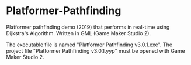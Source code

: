 # Platformer-Pathfinding
Platformer pathfinding demo (2019) that performs in real-time using Dijkstra's Algorithm. Written in GML (Game Maker Studio 2).

The executable file is named "Platformer Pathfinding v3.0.1.exe".
The project file "Platformer Pathfinding v3.0.1.yyp" must be opened with Game Maker Studio 2.
